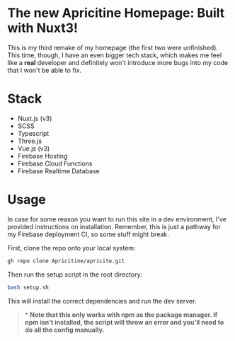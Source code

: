# The new Apricitine Homepage: Built with Nuxt3!

This is my third remake of my homepage (the first two were unfinished). This time, though, I have an even bigger tech stack, which makes me feel like a **real** developer and definitely won't introduce more bugs into my code that I won't be able to fix.
# Stack
- Nuxt.js (v3) 
- SCSS
- Typescript
- Three.js
- Vue.js (v3)
- Firebase Hosting
- Firebase Cloud Functions
- Firebase Realtime Database
# Usage
In case for some reason you want to run this site in a dev environment, I've provided instructions on installation. Remember, this is just a pathway for my Firebase deployment CI, so some stuff might break.
 
First, clone the repo onto your local system:
```sh
gh repo clone Apricitine/apricite.git
```
Then run the setup script in the root directory:
```sh
bash setup.sh
```
This will install the correct dependencies and run the dev server. 

> \* **Note that this only works with npm as the package manager. If npm isn't installed, the script will throw an error and you'll need to do all the config manually.** 
